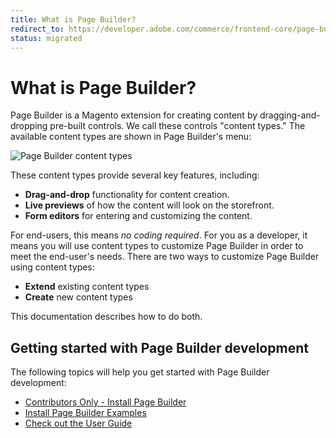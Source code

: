 ```yaml
---
title: What is Page Builder?
redirect_to: https://developer.adobe.com/commerce/frontend-core/page-builder/
status: migrated
---
```


# What is Page Builder?

Page Builder is a Magento extension for creating content by dragging-and-dropping pre-built controls.
We call these controls "content types." The available content types are shown in Page Builder's menu:

![Page Builder content types](images/pagebuilder-content-types.png)

These content types provide several key features, including:

-  **Drag-and-drop** functionality for content creation.
-  **Live previews** of how the content will look on the storefront.
-  **Form editors** for entering and customizing the content.

For end-users, this means _no coding required_. For you as a developer, it means you will use content types to customize Page Builder in order to meet the end-user's needs. There are two ways to customize Page Builder using content types:

-  **Extend** existing content types
-  **Create** new content types

This documentation describes how to do both.

## Getting started with Page Builder development

The following topics will help you get started with Page Builder development:

-  [Contributors Only - Install Page Builder](contributors.md)
-  [Install Page Builder Examples](pagebuilder-examples.md)
-  [Check out the User Guide](https://docs.magento.com/m2/ee/user_guide/cms/page-builder.html)
